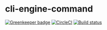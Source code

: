 cli-engine-command
==================

[![Greenkeeper badge](https://badges.greenkeeper.io/heroku/cli-engine-command.svg)](https://greenkeeper.io/)
[![CircleCI](https://circleci.com/gh/heroku/cli-engine-command/tree/master.svg?style=svg)](https://circleci.com/gh/heroku/cli-engine-command/tree/master)
[![Build status](https://ci.appveyor.com/api/projects/status/8vfjy8cmmxojteb6/branch/master?svg=true)](https://ci.appveyor.com/project/Heroku/cli-engine-command/branch/master)
